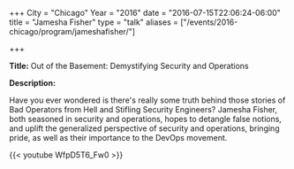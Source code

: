 +++
City = "Chicago"
Year = "2016"
date = "2016-07-15T22:06:24-06:00"
title = "Jamesha Fisher"
type = "talk"
aliases = ["/events/2016-chicago/program/jameshafisher/"]

+++

<div class="span-15  ">
  <div class="span-15  last ">
  <p><strong>Title:</strong>
Out of the Basement: Demystifying Security and Operations
</p>

<p><strong>Description:</strong></p>

<p>
Have you ever wondered is there's really some truth behind those stories of Bad Operators from Hell and Stifling Security Engineers? Jamesha Fisher, both seasoned in security and operations, hopes to detangle false notions, and uplift the generalized perspective of security and operations, bringing pride, as well as their importance to the DevOps movement.
</p>
<p>
{{< youtube WfpD5T6_Fw0 >}}

</p>


  </div>
</div>
